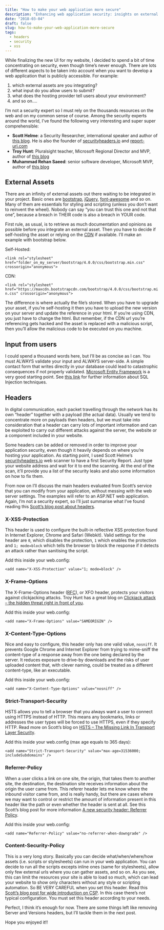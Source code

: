```yaml
---
title: "How to make your web application more secure"
description: "Enhancing web application security: insights on external assets, user input validation, and HTTP headers."
date: "2018-03-04"
draft: false
slug: how-to-make-your-web-application-more-secure
tags:
  - headers
  - security
  - xss
---
```


While finalizing the new UI for my website, I decided to spend a bit of time concentrating on security, even though time’s never enough. There are lots of different aspects to be taken into account when you want to develop a web application that is publicly accessible. For example:

1.  which external assets are you integrating?
2.  what input do you allow users to submit?
3.  what does the hosting provider tell users about your environment?
4.  and so on….

I’m not a security expert so I must rely on the thousands resources on the web and on my common sense of course. Among the security experts around the world, I’ve found the following very interesting and super super comprehensible:

- **Scott Helme**: a Security Researcher, international speaker and author of [this blog](https://scotthelme.co.uk). He is also the founder of [securityheaders.io](https://securityheaders.io/) and [report-uri.com](https://report-uri.com/) 
- **Troy Hunt**: Pluralsight teacher, Microsoft Regional Director and MVP, author of [this blog](https://www.troyhunt.com/)
- **Muhammad Rehan Saeed**: senior software developer, Microsoft MVP, author of [this blog](https://rehansaeed.com/)

## External Assets

There are an infinity of external assets out there waiting to be integrated in your project. Basic ones are [bootstrap](https://getbootstrap.com/), [jQuery](https://jquery.com/), [font-awesome](https://fontawesome.com/) and so on. Many of them are essentials for styling and scripting (unless you don’t want to reinvent the wheel). Nobody can say “you can trust this one and not that one”, because a breach in THEIR code is also a breach in YOUR code.

First rule, as usual, is to retrieve as much documentation and opinions as possible before you integrate an external asset. Then you have to decide if self-hosting the asset or relying on the [CDN](https://en.wikipedia.org/wiki/Content_delivery_network) if available. I’ll make an example with bootstrap below.

Self-Hosted:

`<link rel="stylesheet" href="folder_on_my_server/bootstrap/4.0.0/css/bootstrap.min.css" crossorigin="anonymous">`

CDN:

`<link rel="stylesheet" href="https://maxcdn.bootstrapcdn.com/bootstrap/4.0.0/css/bootstrap.min.css" crossorigin="anonymous">`

The difference is where actually the file’s stored. When you have to upgrade your asset, if you’re self-hosting it then you have to upload the new version on your server and update the reference in your html. If you’re using CDN, you just have to change the html. But remember, if the CDN url you’re referencing gets hacked and the asset is replaced with a malicious script, then you’ll allow the malicious code to be executed on you machine.

## Input from users

I could spend a thousand words here, but I’ll be as concise as I can. You must ALWAYS validate your input and ALWAYS server-side. A simple contact form that writes directly in your database could lead to catastrophic consequences if not properly validated. [Microsoft Entity Framework](https://docs.microsoft.com/it-it/ef/) is a very good starting point. See [this link](https://en.wikipedia.org/wiki/SQL_injection) for further information about SQL Injection techniques.

## Headers

In digital communication, each packet travelling through the network has its own “header” together with a payload (the actual data). Usually we tend to concentrate more on payloads then headers, but we must take into consideration that a header can carry lots of important information and can be exploited to carry out different attacks against the server, the website or a component included in your website.

Some headers can be added or removed in order to improve your application security, even though it heavily depends on where you’re hosting your application. As starting point, I used Scott Helme’s [securityheaders.io](https://securityheaders.io/) web scanner to have a first Security Report. Just type your website address and wait for it to end the scanning. At the end of the scan, it’ll provide you a list of the security leaks and also some information on how to fix them. 

From now on I’ll discuss the main headers evaluated from Scott’s service that you can modify from your application, without messing with the web server settings. The examples will refer to an ASP.NET web application. Again, I’m not a security expert, so I’ll just summarise what I’ve found reading this [Scott’s blog post about headers](https://scotthelme.co.uk/hardening-your-http-response-headers/).

### X-XSS-Protection

This header is used to configure the built-in reflective XSS protection found in Internet Explorer, Chrome and Safari (Webkit). Valid settings for the header are `0`, which disables the protection, `1` which enables the protection and `1; mode=block` which tells the browser to block the response if it detects an attack rather than sanitising the script.

Add this inside your web.config:

`<add name="X-XSS-Protection" value="1; mode=block" />`

### X-Frame-Options

The X-Frame-Options header ([RFC](https://tools.ietf.org/html/rfc7034)), or XFO header, protects your visitors against clickjacking attacks. Troy Hunt has a great blog on [Clickjack attack – the hidden threat right in front of you](https://www.troyhunt.com/clickjack-attack-hidden-threat-right-in/).

Add this inside your web.config:

`<add name="X-Frame-Options" value="SAMEORIGIN" />`

### X-Content-Type-Options

Nice and easy to configure, this header only has one valid value, `nosniff`. It prevents Google Chrome and Internet Explorer from trying to mime-sniff the content-type of a response away from the one being declared by the server. It reduces exposure to drive-by downloads and the risks of user uploaded content that, with clever naming, could be treated as a different content-type, like an executable.

Add this inside your web.config:

`<add name="X-Content-Type-Options" value="nosniff" />`

### Strict-Transport-Security

HSTS allows you to tell a browser that you always want a user to connect using HTTPS instead of HTTP. This means any bookmarks, links or addresses the user types will be forced to use HTTPS, even if they specify HTTP. Read more on Scott’s blog on [HSTS – The Missing Link In Transport Layer Security](https://scotthelme.co.uk/hsts-the-missing-link-in-tls/).

Add this inside your web.config (max age equals to 365 days):

`<add name="Strict-Transport-Security" value="max-age=31536000; includeSubdomains" />`

### Referrer-Policy

When a user clicks a link on one site, the origin, that takes them to another site, the destination, the destination site receives information about the origin the user came from. This referer header lets me know where the inbound visitor came from, and is really handy, but there are cases where we may want to control or restrict the amount of information present in this header like the path or even whether the header is sent at all. See this Scott’s blog post for more information [A new security header: Referrer Policy](https://scotthelme.co.uk/a-new-security-header-referrer-policy/).

Add this inside your web.config:

`<add name="Referrer-Policy" value="no-referrer-when-downgrade" />`

### Content-Security-Policy

This is a very long story. Basically you can decide what/when/where/how assets (i.e. scripts or stylesheets) can run in your web application. You can decide to run all the scripts excepts inline ones (same for stylesheets), allow only few external urls where you can gather assets, and so on. As you see, this can limit the resources your site is able to load so much, which can lead your website to show only characters without any style or scripting automation. So BE VERY CAREFUL when you set this header. Read this [Scott’s blog post for wide introduction on CSP](https://scotthelme.co.uk/content-security-policy-an-introduction/). In this case there’s not typical configuration. You must set this header according to your needs.

Perfect, I think it’s enough for now. There are some things left like removing Server and Versions headers, but I’ll tackle them in the next post.

Hope you enjoyed it!!